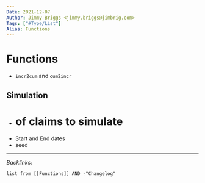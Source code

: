 ```yaml
---
Date: 2021-12-07
Author: Jimmy Briggs <jimmy.briggs@jimbrig.com>
Tags: ["#Type/List"]
Alias: Functions
---
```


# Functions

- `incr2cum` and `cum2incr`

## Simulation

- # of claims to simulate
- Start and End dates
- seed


***

*Backlinks:*

```dataview
list from [[Functions]] AND -"Changelog"
```